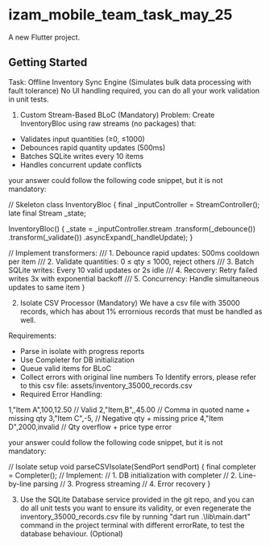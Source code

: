 # izam_mobile_team_task_may_25

A new Flutter project.

## Getting Started

Task: Offline Inventory Sync Engine
(Simulates bulk data processing with fault tolerance)
No UI handling required, you can do all your work validation in unit tests.

1. Custom Stream-Based BLoC (Mandatory)
   Problem: Create InventoryBloc using raw streams (no packages) that:

- Validates input quantities (≥0, ≤1000)
- Debounces rapid quantity updates (500ms)
- Batches SQLite writes every 10 items
- Handles concurrent update conflicts

your answer could follow the following code snippet, but it is not mandatory:

// Skeleton
class InventoryBloc {
final _inputController = StreamController<InventoryEvent>();
late final Stream<InventoryState> _state;

InventoryBloc() {
_state = _inputController.stream
.transform(_debounce())
.transform(_validate())
.asyncExpand(_handleUpdate);
}

// Implement transformers:
/// 1. Debounce rapid updates: 500ms cooldown per item
/// 2. Validate quantities: 0 ≤ qty ≤ 1000, reject others
/// 3. Batch SQLite writes: Every 10 valid updates or 2s idle
/// 4. Recovery: Retry failed writes 3x with exponential backoff
/// 5. Concurrency: Handle simultaneous updates to same item
}


2. Isolate CSV Processor (Mandatory)
   We have a csv file with 35000 records, which has about 1% errornious records that must be handled as well.

Requirements:

- Parse in isolate with progress reports
- Use Completer for DB initialization
- Queue valid items for BLoC
- Collect errors with original line numbers
  To Identify errors, please refer to this csv file: assets/inventory_35000_records.csv
- Required Error Handling:

1,"Item A",100,12.50     // Valid
2,"Item,B",,45.00        // Comma in quoted name + missing qty
3,"Item C",-5,           // Negative qty + missing price
4,"Item D",2000,invalid  // Qty overflow + price type error

your answer could follow the following code snippet, but it is not mandatory:

// Isolate setup
void parseCSVIsolate(SendPort sendPort) {
final completer = Completer<Database>();
// Implement:
// 1. DB initialization with completer
// 2. Line-by-line parsing
// 3. Progress streaming
// 4. Error recovery
}


3. Use the SQLite Database service provided in the git repo, 
   and you can do all unit tests you want to ensure its validity,
   or even regenerate the inventory_35000_records.csv file by running "dart run .\lib\main.dart" command 
   in the project terminal with different errorRate, to test the database behaviour. (Optional)
